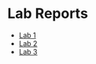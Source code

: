 # Lab Reports

 * [Lab 1](https://raleighborder2.github.io/cse15l-lab-reports/Lab1.html)
 * [Lab 2](./Lab2.html)
 * [Lab 3](./Lab3.html)
